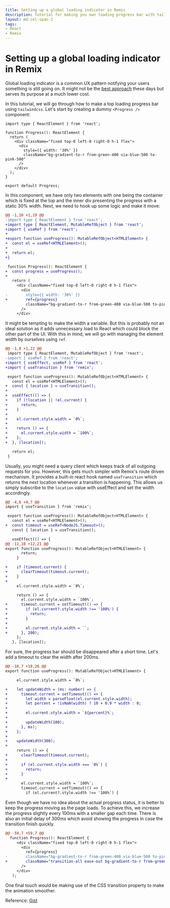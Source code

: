 ```yaml
---
title: Setting up a global loading indicator in Remix
description: Tutorial for making you own loading progress bar with tailwindcss
layout: md:col-span-2
tags:
- React
- Remix
---
```


# Setting up a global loading indicator in Remix

Global loading indicator is a common UX pattern notifying your users something is still going on. It might not be the [best approach](https://www.lukew.com/ff/entry.asp?1797) these days but serves its purpose at a much lower cost.

In this tutorial, we will go through how to make a top loading progress bar using `tailwindcss`. Let's start by creating a dummy `<Progress />` component:

```tsx Progress.tsx
import type { ReactElement } from 'react';

function Progress(): ReactElement {
  return (
    <div className="fixed top-0 left-0 right-0 h-1 flex">
      <div
        style={{ width: '30%' }}
        className="bg-gradient-to-r from-green-400 via-blue-500 to-pink-500"
      />
    </div>
  );
}

export default Progress;
```

In this component, we have only two elements with one being the container which is fixed at the top and the inner div presenting the progress with a static 30% width. Next, we need to hook up some logic and make it move:

```diff Progress.tsx
@@ -1,10 +1,19 @@
-import type { ReactElement } from 'react';
+import type { ReactElement, MutableRefObject } from 'react';
+import { useRef } from 'react';
+
+export function useProgress(): MutableRefObject<HTMLElement> {
+  const el = useRef<HTMLElement>();
+
+  return el;
+}

 function Progress(): ReactElement {
+  const progress = useProgress();
+
   return (
     <div className="fixed top-0 left-0 right-0 h-1 flex">
       <div
-        style={{ width: '30%' }}
+        ref={progress}
         className="bg-gradient-to-r from-green-400 via-blue-500 to-pink-500"
       />
     </div>
```

It might be tempting to make the width a variable. But this is probably not an ideal solution as it adds unnecessary load to React which could block the other part of the UI. With this in mind, we will go with managing the element width by ourselves using `ref`.

```diff Progress.tsx
@@ -1,8 +1,22 @@
 import type { ReactElement, MutableRefObject } from 'react';
-import { useRef } from 'react';
+import { useEffect, useRef } from 'react';
+import { useTransition } from 'remix';

 export function useProgress(): MutableRefObject<HTMLElement> {
   const el = useRef<HTMLElement>();
+  const { location } = useTransition();
+
+  useEffect(() => {
+    if (!location || !el.current) {
+      return;
+    }
+
+    el.current.style.width = `0%`;
+
+    return () => {
+      el.current.style.width = `100%`;
+    };
+  }, [location]);

   return el;
 }
```

Usually, you might need a query client which keeps track of all outgoing requests for you. However, this gets much simpler with Remix's route driven mechanism. It provides a built-in react hook named `useTransition` which returns the next location whenever a transition is happening. This allows us simply subscribe to the `location` value with useEffect and set the width accordingly.

```diff Progress.tsx
@@ -4,6 +4,7 @@
import { useTransition } from 'remix';

 export function useProgress(): MutableRefObject<HTMLElement> {
   const el = useRef<HTMLElement>();
+  const timeout = useRef<NodeJS.Timeout>();
   const { location } = useTransition();

   useEffect(() => {
@@ -11,10 +12,21 @@
export function useProgress(): MutableRefObject<HTMLElement> {
       return;
     }

+    if (timeout.current) {
+      clearTimeout(timeout.current);
+    }
+
     el.current.style.width = `0%`;

     return () => {
       el.current.style.width = `100%`;
+      timeout.current = setTimeout(() => {
+        if (el.current?.style.width !== '100%') {
+          return;
+        }
+
+        el.current.style.width = ``;
+      }, 200);
     };
   }, [location]);
```

For sure, the progress bar should be disappeared after a short time. Let's add a timeout to clear the width after 200ms.

```diff Progress.tsx
@@ -18,7 +18,26 @@
export function useProgress(): MutableRefObject<HTMLElement> {

     el.current.style.width = `0%`;

+    let updateWidth = (ms: number) => {
+      timeout.current = setTimeout(() => {
+        let width = parseFloat(el.current.style.width);
+        let percent = !isNaN(width) ? 10 + 0.9 * width : 0;
+
+        el.current.style.width = `${percent}%`;
+
+        updateWidth(100);
+      }, ms);
+    };
+
+    updateWidth(300);
+
     return () => {
+      clearTimeout(timeout.current);
+
+      if (el.current.style.width === `0%`) {
+        return;
+      }
+
       el.current.style.width = `100%`;
       timeout.current = setTimeout(() => {
         if (el.current?.style.width !== '100%') {
```

Even though we have no idea about the actual progress status, it is better to keep the progress moving as the page loads. To achieve this, we increase the progress slightly every 100ms with a smaller gap each time. There is also an initial delay of 300ms which avoid showing the progress in case the transition finish quickly.

```diff Progress.tsx
@@ -59,7 +59,7 @@
  function Progress(): ReactElement {
     <div className="fixed top-0 left-0 right-0 h-1 flex">
       <div
         ref={progress}
-        className="bg-gradient-to-r from-green-400 via-blue-500 to-pink-500"
+        className="transition-all ease-out bg-gradient-to-r from-green-400 via-blue-500 to-pink-500"
       />
     </div>
   );
```

One final touch would be making use of the CSS transition property to make the animation smoother.

Reference: [Gist](https://gist.github.com/edmundhung/023e85cc731466bb5f4b350590ab30ea)
